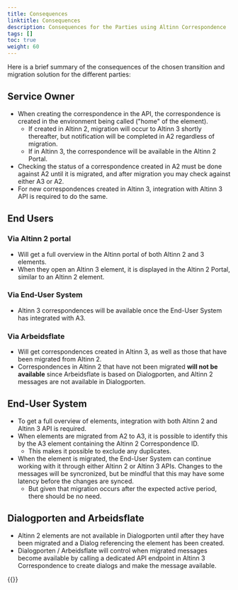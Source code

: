 ```yaml
---
title: Consequences
linktitle: Consequences
description: Consequences for the Parties using Altinn Correspondence
tags: []
toc: true
weight: 60
---
```


Here is a brief summary of the consequences of the chosen transition and migration solution for the different parties:

## Service Owner

- When creating the correspondence in the API, the correspondence is created in the environment being called ("home" of the element).
  - If created in Altinn 2, migration will occur to Altinn 3 shortly thereafter, but notification will be completed in A2 regardless of migration.
  - If in Altinn 3, the correspondence will be available in the Altinn 2 Portal.
- Checking the status of a correspondence created in A2 must be done against A2 until it is migrated, and after migration you may check against either A3 or A2.
- For new correspondences created in Altinn 3, integration with Altinn 3 API is required to do the same.

## End Users

### Via Altinn 2 portal

- Will get a full overview in the Altinn portal of both Altinn 2 and 3 elements.
- When they open an Altinn 3 element, it is displayed in the Altinn 2 Portal, similar to an Altinn 2 element.

### Via End-User System

- Altinn 3 correspondences will be available once the End-User System has integrated with A3.

### Via Arbeidsflate

- Will get correspondences created in Altinn 3, as well as those that have been migrated from Altinn 2.
- Correspondences in Altinn 2 that have not been migrated **will not be available** since Arbeidsflate is based on Dialogporten, and Altinn 2 messages are not available in Dialogporten.

## End-User System

- To get a full overview of elements, integration with both Altinn 2 and Altinn 3 API is required.
- When elements are migrated from A2 to A3, it is possible to identify this by the A3 element containing the Altinn 2 Correspondence ID.
  - This makes it possible to exclude any duplicates.
- When the element is migrated, the End-User System can continue working with it through either Altinn 2 or Altinn 3 APIs. Changes to the messages will be syncronized, but be mindful that this may have some latency before the changes are synced.
  - But given that migration occurs after the expected active period, there should be no need.

## Dialogporten and Arbeidsflate

- Altinn 2 elements are not available in Dialogporten until after they have been migrated and a Dialog referencing the element has been created.
- Dialogporten / Arbeidsflate will control when migrated messages become available by calling a dedicated API endpoint in Altinn 3 Correspondence to create dialogs and make the message available.

{{<children />}}
